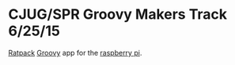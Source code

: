 # CJUG/SPR Groovy Makers Track 6/25/15
[Ratpack](http://ratpack.io/) [Groovy](http://www.groovy-lang.org/) app for the [raspberry pi](https://www.raspberrypi.org/).
